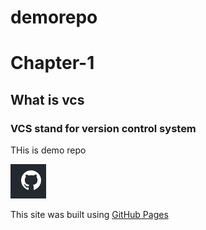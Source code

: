 # demorepo

<!-- this is first heading -->
# Chapter-1
## What is vcs
### VCS stand for version control system

THis is demo repo


![This is an image](pic.PNG)

This site was built using [GitHub Pages](https://github.com/logos)


